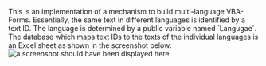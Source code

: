 This is an implementation of a mechanism to build multi-language VBA-Forms. Essentially, the same text in different languages is identified by a text ID. The language is determined by a public variable named ´Langugae´. The database which maps text IDs to the texts of the individual languages is an Excel sheet as shown in the screenshot below:
![a screenshot should have been displayed here]("./multi-language-VBA-forms/locale_worksheet_template.png")